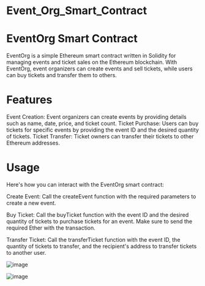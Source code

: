 # Event_Org_Smart_Contract

# EventOrg Smart Contract
EventOrg is a simple Ethereum smart contract written in Solidity for managing events and ticket sales on the Ethereum blockchain. With EventOrg, event organizers can create events and sell tickets, while users can buy tickets and transfer them to others.

# Features
Event Creation: Event organizers can create events by providing details such as name, date, price, and ticket count.
Ticket Purchase: Users can buy tickets for specific events by providing the event ID and the desired quantity of tickets.
Ticket Transfer: Ticket owners can transfer their tickets to other Ethereum addresses.

# Usage
Here's how you can interact with the EventOrg smart contract:

Create Event: Call the createEvent function with the required parameters to create a new event.

Buy Ticket: Call the buyTicket function with the event ID and the desired quantity of tickets to purchase tickets for an event. Make sure to send the required Ether with the transaction.

Transfer Ticket: Call the transferTicket function with the event ID, the quantity of tickets to transfer, and the recipient's address to transfer tickets to another user.

![image](https://github.com/ar5803-dotcom/Event_Org_Smart_Contract/assets/92009451/623793f4-03bf-48fc-a3ef-710478ed83c8)

![image](https://github.com/ar5803-dotcom/Event_Org_Smart_Contract/assets/92009451/0cf68cbb-52cc-44bd-bc02-d555386b742b)

